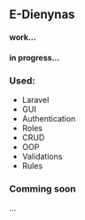## E-Dienynas

#### work...
#### in progress...

### Used:
- Laravel
- GUI
- Authentication
- Roles
- CRUD
- OOP
- Validations
- Rules

### Comming soon
...

